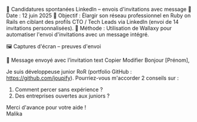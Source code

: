🔹 Candidatures spontanées LinkedIn – envois d'invitations avec message
📅 Date : 12 juin 2025
🎯 Objectif : Élargir son réseau professionnel en Ruby on Rails en ciblant des profils CTO / Tech Leads via LinkedIn (envoi de 14 invitations personnalisées).
📌 Méthode : Utilisation de Wallaxy pour automatiser l'envoi d'invitations avec un message intégré.

🖼️ Captures d'écran – preuves d'envoi




💬 Message envoyé avec l’invitation
text
Copier
Modifier
Bonjour [Prénom],

Je suis développeuse junior RoR (portfolio GitHub : https://github.com/joupify).
Pourriez-vous m'accorder 2 conseils sur :

1. Comment percer sans expérience ?
2. Des entreprises ouvertes aux juniors ?

Merci d'avance pour votre aide !  
Malika
